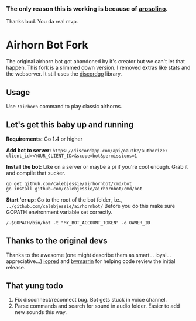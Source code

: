 ### The only reason this is working is because of [arosolino](https://github.com/arosolino).
Thanks bud. You da real mvp.

# Airhorn Bot Fork
The original airhorn bot got abandoned by it's creator but we can't let that happen. This fork is a slimmed down version. I removed extras like stats and the webserver.  It still uses the [discordgo](https://github.com/bwmarrin/discordgo) library.

## Usage
Use `!airhorn` command to play classic airhorns.

## Let's get this baby up and running

**Requirements:**
Go 1.4 or higher

**Add bot to server:**
`https://discordapp.com/api/oauth2/authorize?client_id=<YOUR_CLIENT_ID>&scope=bot&permissions=1`

**Install the bot:**
Like on a server or maybe a pi if you're cool enough. Grab it and compile that sucker.
```
go get github.com/calebjessie/airhornbot/cmd/bot
go install github.com/calebjessie/airhornbot/cmd/bot
```
 **Start 'er up:**
Go to the root of the bot folder, i.e., `../github.com/calebjessie/airhornbot/`
Before you do this make sure GOPATH environment variable set correctly.
```
/.$GOPATH/bin/bot -t "MY_BOT_ACCOUNT_TOKEN" -o OWNER_ID
```

## Thanks to the original devs
Thanks to the awesome (one might describe them as smart... loyal... appreciative...) [iopred](https://github.com/iopred) and [bwmarrin](https://github.com/bwmarrin/discordgo) for helping code review the initial release.

## That yung todo
1. Fix disconnect/reconnect bug. Bot gets stuck in voice channel.
2. Parse commands and search for sound in audio folder. Easier to add new sounds this way.
